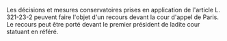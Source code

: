 Les décisions et mesures conservatoires prises en application de l'article L. 321-23-2 peuvent faire l'objet d'un recours devant la cour d'appel de Paris. Le recours peut être porté devant le premier président de ladite cour statuant en référé.
